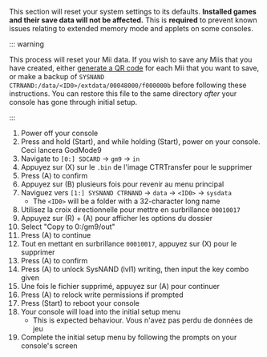This section will reset your system settings to its defaults. **Installed games and their save data will not be affected.** This is **required** to prevent known issues relating to extended memory mode and applets on some consoles.

::: warning

This process will reset your Mii data. If you wish to save any Miis that you have created, either [generate a QR code](https://en-americas-support.nintendo.com/app/answers/detail/a_id/298/~/how-to-generate-a-qr-code%E2%84%A2-for-a-mii) for each Mii that you want to save, or make a backup of `SYSNAND CTRNAND:/data/<ID0>/extdata/00048000/f000000b` before following these instructions. You can restore this file to the same directory _after_ your console has gone through initial setup.

:::

1. Power off your console
2. Press and hold (Start), and while holding (Start), power on your console. Ceci lancera GodMode9
3. Navigate to `[0:] SDCARD` -> `gm9` -> `in`
4. Appuyez sur (X) sur le `.bin` de l'image CTRTransfer pour le supprimer
5. Press (A) to confirm
6. Appuyez sur (B) plusieurs fois pour revenir au menu principal
7. Naviguez vers `[1:] SYSNAND CTRNAND` -> `data` -> `<ID0>` -> `sysdata`
    - The `<ID0>` will be a folder with a 32-character long name
8. Utilisez la croix directionnelle pour mettre en surbrillance `00010017`
9. Appuyez sur (R) + (A) pour afficher les options du dossier
10. Select "Copy to 0:/gm9/out"
11. Press (A) to continue
12. Tout en mettant en surbrillance `00010017`, appuyez sur (X) pour le supprimer
13. Press (A) to confirm
14. Press (A) to unlock SysNAND (lvl1) writing, then input the key combo given
15. Une fois le fichier supprimé, appuyez sur (A) pour continuer
16. Press (A) to relock write permissions if prompted
17. Press (Start) to reboot your console
18. Your console will load into the initial setup menu
    - This is expected behaviour. Vous n'avez pas perdu de données de jeu
19. Complete the initial setup menu by following the prompts on your console's screen
